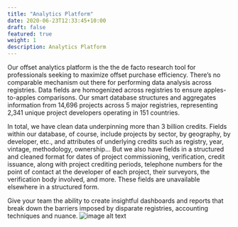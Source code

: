 ```yaml
---
title: "Analytics Platform"
date: 2020-06-23T12:33:45+10:00
draft: false
featured: true
weight: 1
description: Analytics Platform
---
```


Our offset analytics platform is the the de facto research tool for professionals seeking to maximize offset purchase efficiency.  There’s no comparable mechanism out there for performing data analysis across registries.  Data fields are homogenized across registries to ensure apples-to-apples comparisons. Our smart database structures and aggregates information from 14,696 projects across 5 major registries, representing 2,341 unique project developers operating in 151 countries.  

In total, we have clean data underpinning more than 3 billion credits.  Fields within our database, of course, include projects by sector, by geography, by developer, etc., and attributes of underlying credits such as registry, year, vintage, methodology, ownership…  But we also have fields in a structured and cleaned format for dates of project commissioning, verification, credit issuance, along with project crediting periods, telephone numbers for the point of contact at the developer of each project, their surveyors, the verification body involved, and more.  These fields are unavailable elsewhere in a structured form.

Give your team the ability to create insightful dashboards and reports that break down the barriers imposed by disparate registries, accounting techniques and nuance. 
![image alt text](/img/carbondash.png)
